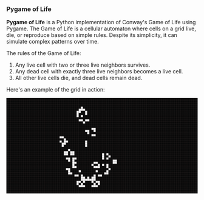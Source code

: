 ### Pygame of Life

**Pygame of Life** is a Python implementation of Conway's Game of Life using Pygame. The Game of Life is a cellular automaton where cells on a grid live, die, or reproduce based on simple rules. Despite its simplicity, it can simulate complex patterns over time.

The rules of the Game of Life:
1. Any live cell with two or three live neighbors survives.
2. Any dead cell with exactly three live neighbors becomes a live cell.
3. All other live cells die, and dead cells remain dead.

Here's an example of the grid in action:

![Screenshot](screenshot.png)
